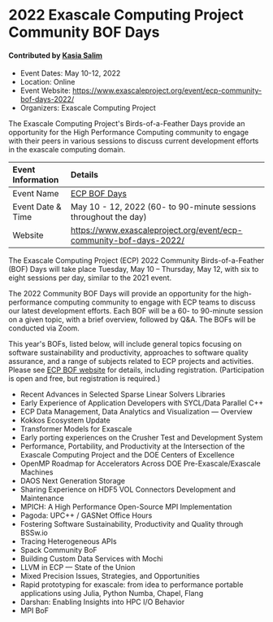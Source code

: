 # 2022 Exascale Computing Project Community BOF Days

#### Contributed by [Kasia Salim](https://github.com/karbarz)

- Event Dates: May 10-12, 2022
- Location: Online
- Event Website: https://www.exascaleproject.org/event/ecp-community-bof-days-2022/
- Organizers: Exascale Computing Project

The Exascale Computing Project's Birds-of-a-Feather Days provide an opportunity for the High Performance Computing community to engage with their peers in various sessions to discuss current development efforts in the exascale computing domain.

Event Information | Details
:--- | :---			   
Event Name | [ECP BOF Days](https://www.exascaleproject.org/event/ecp-community-bof-days-2022/) 
Event Date & Time | May 10 - 12, 2022 (60- to 90-minute sessions throughout the day)
Website | 	<https://www.exascaleproject.org/event/ecp-community-bof-days-2022/>  

The Exascale Computing Project (ECP) 2022 Community Birds-of-a-Feather (BOF) Days will take place Tuesday, May 10 – Thursday, May 12, with six to eight sessions per day, similar to the 2021 event. 

The 2022 Community BOF Days will provide an opportunity for the high-performance computing community to engage with ECP teams to discuss our latest development efforts. 
Each BOF will be a 60- to 90-minute session on a given topic, with a brief overview, followed by Q&A. 
The BOFs will be conducted via Zoom.

This year's BOFs, listed below, will include general topics focusing on software sustainability and productivity, approaches to software quality assurance, and a range of subjects related to ECP projects and activities.
Please see [ECP BOF website](https://www.exascaleproject.org/event/ecp-community-bof-days-2022/) for details, including registration.
(Participation is open and free, but registration is required.)

*	Recent Advances in Selected Sparse Linear Solvers Libraries
* Early Experience of Application Developers with SYCL/Data Parallel C++
* ECP Data Management, Data Analytics and Visualization — Overview
* Kokkos Ecosystem Update
* Transformer Models for Exascale
* Early porting experiences on the Crusher Test and Development System
* Performance, Portability, and Productivity at the Intersection of the Exascale Computing Project and the DOE Centers of Excellence
* OpenMP Roadmap for Accelerators Across DOE Pre-Exascale/Exascale Machines
* DAOS Next Generation Storage
* Sharing Experience on HDF5 VOL Connectors Development and Maintenance
* MPICH: A High Performance Open-Source MPI Implementation
* Pagoda: UPC++ / GASNet Office Hours
* Fostering Software Sustainability, Productivity and Quality through BSSw.io
* Tracing Heterogeneous APIs
* Spack Community BoF
* Building Custom Data Services with Mochi
* LLVM in ECP — State of the Union
* Mixed Precision Issues, Strategies, and Opportunities
* Rapid prototyping for exascale: from idea to performance portable applications using Julia, Python Numba, Chapel, Flang
* Darshan: Enabling Insights into HPC I/O Behavior
* MPI BoF


<!---
Publish: yes
Pinned: no
Topics: high performance computing, projects and organizations
RSS Update: 2022-04-27
--->

